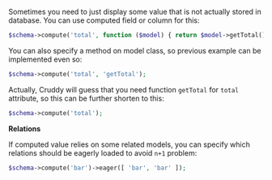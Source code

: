 Sometimes you need to just display some value that is not actually stored in database. You can use computed field or
column for this:

```php
$schema->compute('total', function ($model) { return $model->getTotal(); });
```

You can also specify a method on model class, so previous example can be implemented even so:

```php
$schema->compute('total', 'getTotal');
```

Actually, Cruddy will guess that you need function `getTotal` for `total` attribute, so this can be further shorten to this:

```php
$schema->compute('total');
```

**Relations**

If computed value relies on some related models, you can specify which relations should be eagerly loaded to avoid 
`n+1` problem:

```php
$schema->compute('bar')->eager([ 'bar', 'bar' ]);
```